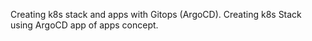 Creating k8s stack and apps with Gitops (ArgoCD).
Creating k8s Stack using ArgoCD app of apps concept.
 
